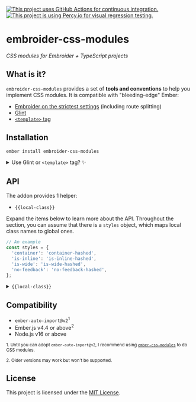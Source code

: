 [![This project uses GitHub Actions for continuous integration.](https://github.com/ijlee2/embroider-css-modules/actions/workflows/ci.yml/badge.svg)](https://github.com/ijlee2/embroider-css-modules/actions/workflows/ci.yml)
[![This project is using Percy.io for visual regression testing.](https://percy.io/static/images/percy-badge.svg)](https://percy.io/Isaac/embroider-css-modules)

# embroider-css-modules

_CSS modules for Embroider + TypeScript projects_


## What is it?

`embroider-css-modules` provides a set of **tools and conventions** to help you implement CSS modules. It is compatible with "bleeding-edge" Ember:

- [Embroider on the strictest settings](https://github.com/embroider-build/embroider/#options) (including route splitting)
- [Glint](https://typed-ember.gitbook.io/glint/)
- [`<template>` tag](https://github.com/ember-template-imports/ember-template-imports)


## Installation

```sh
ember install embroider-css-modules
```

<details>
<summary>Use Glint or <code>&lt;template&gt;</code> tag? ✨</summary>

- Update your template registry to extend this addon's. Check the [Glint documentation](https://typed-ember.gitbook.io/glint/using-glint/ember/using-addons#using-glint-enabled-addons) for more information.

    ```ts
    /* types/global.d.ts */

    import '@glint/environment-ember-loose';

    import type EmbroiderCssModulesRegistry from 'embroider-css-modules/template-registry';

    declare module '@glint/environment-ember-loose/registry' {
      export default interface Registry extends EmbroiderCssModulesRegistry, /* other addon registries */ {
        // local entries
      }
    }
    ```

- If you are using `<template>` tag, you are good to go! Use the named import to consume things.

    ```ts
    /* app/components/ui/page.gts */
    import { localClass } from 'embroider-css-modules';

    import styles from './page.css';

    <template>
      <div class={{localClass styles "container"}}>
        <h1 class={{styles.header}}>
          {{@title}}
        </h1>

        <div class={{styles.body}}>
          {{yield}}
        </div>
      </div>
    </template>
    ```

</details>


## API

The addon provides 1 helper:

- `{{local-class}}`

Expand the items below to learn more about the API. Throughout the section, you can assume that there is a `styles` object, which maps local class names to global ones.

```ts
// An example
const styles = {
  'container': 'container-hashed',
  'is-inline': 'is-inline-hashed',
  'is-wide': 'is-wide-hashed',
  'no-feedback': 'no-feedback-hashed',
};
```

<details>
<summary><code>{{local-class}}</code></summary>

### Why use it?

The `{{local-class}}` helper is useful when there are multiple classes to consider.

```hbs
{{! Before: app/components/ui/form/field.hbs }}
<div
  class={{concat
    this.styles.container
    " "
    (if @isInline this.styles.is-inline)
    " "
    (if @isWide this.styles.is-wide)
    " "
    (unless @errorMessage this.styles.no-feedback)
  }}
>
  ...
</div>
```

```hbs
{{! After: app/components/ui/form/field.hbs }}
<div
  class={{local-class
    this.styles
    "container"
    (if @isInline "is-inline")
    (if @isWide "is-wide")
    (unless @errorMessage "no-feedback")
  }}
>
  ...
</div>
```

To apply multiple classes when a conditional statement holds, use the `{{array}}` helper:

```hbs
{{! app/templates/products.hbs }}
<div
  class={{local-class
    this.styles
    (if
      this.isInExperimentalGroup
      (array "shared-layout" "products-with-details")
      (array "shared-layout" "products")
    )
    "sticky-container"
  }}
>
  ...
</div>
```

### Arguments

The `{{local-class}}` helper uses positional arguments so that, when there is a type error, the message from TypeScript is easy to understand.

Pass the `styles` object first, then the local class name(s).

### Outputs

The `{{local-class}}` helper returns a concatenated string. The string lists the global class names in the same order as the local ones.

</details>


## Compatibility

* `ember-auto-import@v2`<sup>1</sup>
* Ember.js v4.4 or above<sup>2</sup>
* Node.js v16 or above

<sup>1. Until you can adopt `ember-auto-import@v2`, I recommend using [`ember-css-modules`](https://github.com/salsify/ember-css-modules) to do CSS modules.</sup>

<sup>2. Older versions may work but won't be supported.</sup>


## License

This project is licensed under the [MIT License](LICENSE.md).
